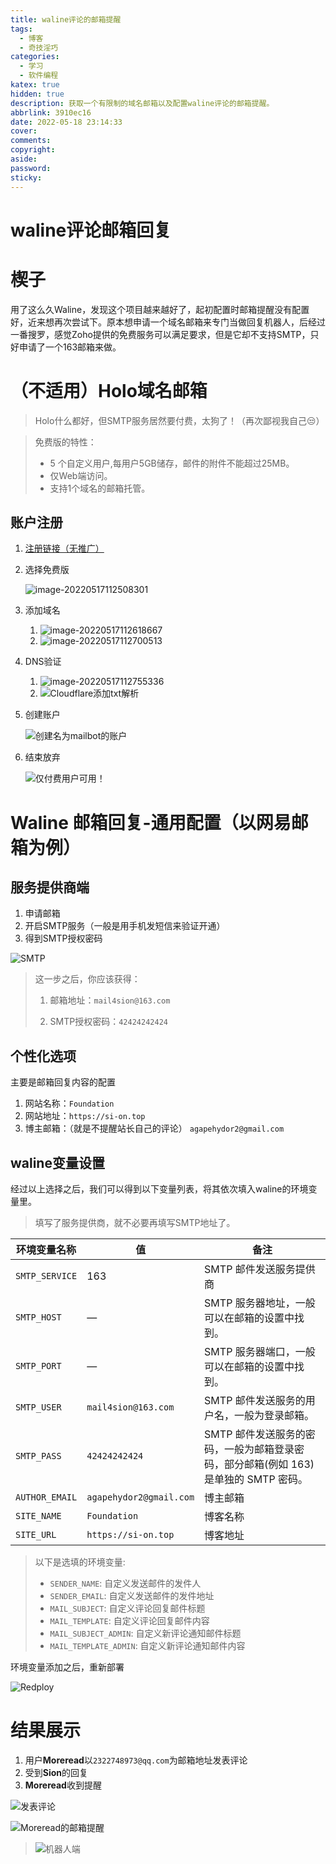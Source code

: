 ```yaml
---
title: waline评论的邮箱提醒
tags:
  - 博客
  - 奇技淫巧
categories:
  - 学习
  - 软件编程
katex: true
hidden: true
description: 获取一个有限制的域名邮箱以及配置waline评论的邮箱提醒。
abbrlink: 3910ec16
date: 2022-05-18 23:14:33
cover:
comments:
copyright:
aside:
password:
sticky:
---
```


# waline评论邮箱回复

# 楔子

用了这么久Waline，发现这个项目越来越好了，起初配置时邮箱提醒没有配置好，近来想再次尝试下。原本想申请一个域名邮箱来专门当做回复机器人，后经过一番搜罗，感觉Zoho提供的免费服务可以满足要求，但是它却不支持SMTP，只好申请了一个163邮箱来做。

# （不适用）Holo域名邮箱

> Holo什么都好，但SMTP服务居然要付费，太狗了！（再次鄙视我自己😒）

> 免费版的特性：
>
> - 5 个自定义用户,每用户5GB储存，邮件的附件不能超过25MB。
> - 仅Web端访问。
> - 支持1个域名的邮箱托管。

## 账户注册

1. [注册链接（无推广）](https://mail.zoho.com.cn/signup)

2. 选择免费版

   ![image-20220517112508301](../../../../images/202205/image-20220517112508301.png)

3. 添加域名

   1. ![image-20220517112618667](../../../../images/202205/image-20220517112618667.png)
   2. ![image-20220517112700513](../../../../images/202205/image-20220517112700513.png)

4. DNS验证

   1. ![image-20220517112755336](../../../../images/202205/image-20220517112755336.png)
   2. ![Cloudflare添加txt解析](../../../../images/202205/image-20220517112934391.png)

5. 创建账户

   ![创建名为`mailbot`的账户](../../../../images/202205/image-20220517113313413.png)

6. 结束放弃

   ![仅付费用户可用！](../../../../images/202205/image-20220517113732393.png)

# Waline 邮箱回复-通用配置（以网易邮箱为例）

## 服务提供商端

1. 申请邮箱
2. 开启SMTP服务（一般是用手机发短信来验证开通）
3. 得到SMTP授权密码

![SMTP](../../../../images/202205/image-20220517115224333.png)

> 这一步之后，你应该获得：
>
> 1. 邮箱地址：`mail4sion@163.com`
>
> 2. SMTP授权密码：`42424242424`

## 个性化选项

主要是邮箱回复内容的配置

1. 网站名称：`Foundation`
2. 网站地址：`https://si-on.top`
3. 博主邮箱：（就是不提醒站长自己的评论） `agapehydor2@gmail.com`

## waline变量设置

经过以上选择之后，我们可以得到以下变量列表，将其依次填入waline的环境变量里。

> 填写了服务提供商，就不必要再填写SMTP地址了。

| 环境变量名称   | 值                      | 备注                                                         |
| -------------- | ----------------------- | ------------------------------------------------------------ |
| `SMTP_SERVICE` | 163                     | SMTP 邮件发送服务提供商                                      |
| `SMTP_HOST`    | —                       | SMTP 服务器地址，一般可以在邮箱的设置中找到。                |
| `SMTP_PORT`    | —                       | SMTP 服务器端口，一般可以在邮箱的设置中找到。                |
| `SMTP_USER`    | `mail4sion@163.com`     | SMTP 邮件发送服务的用户名，一般为登录邮箱。                  |
| `SMTP_PASS`    | `42424242424`           | SMTP 邮件发送服务的密码，一般为邮箱登录密码，部分邮箱(例如 163)是单独的 SMTP 密码。 |
| `AUTHOR_EMAIL` | `agapehydor2@gmail.com` | 博主邮箱                                                     |
| `SITE_NAME`    | `Foundation`            | 博客名称                                                     |
| `SITE_URL`     | `https://si-on.top`     | 博客地址                                                     |

> 以下是选填的环境变量:
>
> - `SENDER_NAME`: 自定义发送邮件的发件人
> - `SENDER_EMAIL`: 自定义发送邮件的发件地址
> - `MAIL_SUBJECT`: 自定义评论回复邮件标题
> - `MAIL_TEMPLATE`: 自定义评论回复邮件内容
> - `MAIL_SUBJECT_ADMIN`: 自定义新评论通知邮件标题
> - `MAIL_TEMPLATE_ADMIN`: 自定义新评论通知邮件内容

环境变量添加之后，重新部署

![Redploy](../../../../images/202205/image-20220517120458214.png)

# 结果展示

1. 用户**Moreread**以`2322748973@qq.com`为邮箱地址发表评论
2. 受到**Sion**的回复
3. **Moreread**收到提醒

![发表评论](../../../../images/202205/image-20220519120814137.png)

![Moreread的邮箱提醒](../../../../images/202205/image-20220519121032573.png)

> ![机器人端](../../../../images/202205/image-20220519120706936.png)